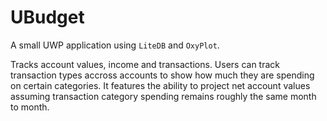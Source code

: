 # UBudget 

A small UWP application using `LiteDB` and `OxyPlot`.

Tracks account values, income and transactions. Users can track transaction types accross accounts to show how much they are spending on certain categories.
It features the ability to project net account values assuming transaction category spending remains roughly the same month to month.